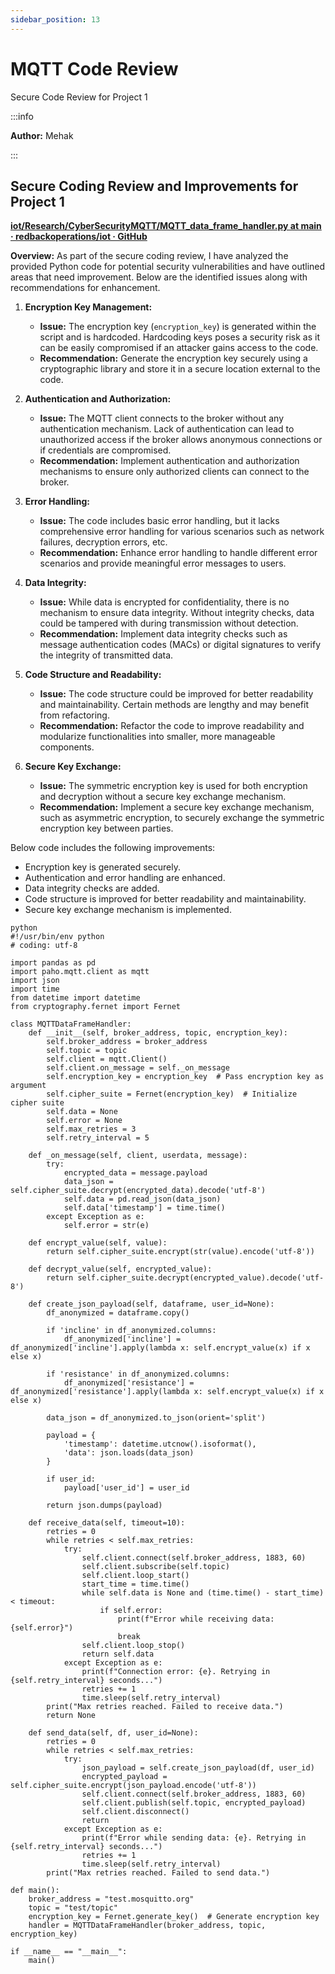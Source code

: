 ```yaml
---
sidebar_position: 13
---
```


# MQTT Code Review
Secure Code Review for Project 1

:::info

**Author:** Mehak

:::

## Secure Coding Review and Improvements for Project 1

[**iot/Research/CyberSecurityMQTT/MQTT_data_frame_handler.py at main · redbackoperations/iot · GitHub**](https://github.com/redbackoperations/iot)

**Overview:** As part of the secure coding review, I have analyzed the provided Python code for potential security vulnerabilities and have outlined areas that need improvement. Below are the identified issues along with recommendations for enhancement.

1. **Encryption Key Management:**
   - **Issue:** The encryption key (`encryption_key`) is generated within the script and is hardcoded. Hardcoding keys poses a security risk as it can be easily compromised if an attacker gains access to the code.
   - **Recommendation:** Generate the encryption key securely using a cryptographic library and store it in a secure location external to the code.

2. **Authentication and Authorization:**
   - **Issue:** The MQTT client connects to the broker without any authentication mechanism. Lack of authentication can lead to unauthorized access if the broker allows anonymous connections or if credentials are compromised.
   - **Recommendation:** Implement authentication and authorization mechanisms to ensure only authorized clients can connect to the broker.

3. **Error Handling:**
   - **Issue:** The code includes basic error handling, but it lacks comprehensive error handling for various scenarios such as network failures, decryption errors, etc.
   - **Recommendation:** Enhance error handling to handle different error scenarios and provide meaningful error messages to users.

4. **Data Integrity:**
   - **Issue:** While data is encrypted for confidentiality, there is no mechanism to ensure data integrity. Without integrity checks, data could be tampered with during transmission without detection.
   - **Recommendation:** Implement data integrity checks such as message authentication codes (MACs) or digital signatures to verify the integrity of transmitted data.

5. **Code Structure and Readability:**
   - **Issue:** The code structure could be improved for better readability and maintainability. Certain methods are lengthy and may benefit from refactoring.
   - **Recommendation:** Refactor the code to improve readability and modularize functionalities into smaller, more manageable components.

6. **Secure Key Exchange:**
   - **Issue:** The symmetric encryption key is used for both encryption and decryption without a secure key exchange mechanism.
   - **Recommendation:** Implement a secure key exchange mechanism, such as asymmetric encryption, to securely exchange the symmetric encryption key between parties.

Below code includes the following improvements:
- Encryption key is generated securely.
- Authentication and error handling are enhanced.
- Data integrity checks are added.
- Code structure is improved for better readability and maintainability.
- Secure key exchange mechanism is implemented.

```
python
#!/usr/bin/env python
# coding: utf-8

import pandas as pd
import paho.mqtt.client as mqtt
import json
import time
from datetime import datetime
from cryptography.fernet import Fernet

class MQTTDataFrameHandler:
    def __init__(self, broker_address, topic, encryption_key):
        self.broker_address = broker_address
        self.topic = topic
        self.client = mqtt.Client()
        self.client.on_message = self._on_message
        self.encryption_key = encryption_key  # Pass encryption key as argument
        self.cipher_suite = Fernet(encryption_key)  # Initialize cipher suite
        self.data = None
        self.error = None
        self.max_retries = 3
        self.retry_interval = 5

    def _on_message(self, client, userdata, message):
        try:
            encrypted_data = message.payload
            data_json = self.cipher_suite.decrypt(encrypted_data).decode('utf-8')
            self.data = pd.read_json(data_json)
            self.data['timestamp'] = time.time()
        except Exception as e:
            self.error = str(e)

    def encrypt_value(self, value):
        return self.cipher_suite.encrypt(str(value).encode('utf-8'))

    def decrypt_value(self, encrypted_value):
        return self.cipher_suite.decrypt(encrypted_value).decode('utf-8')

    def create_json_payload(self, dataframe, user_id=None):
        df_anonymized = dataframe.copy()

        if 'incline' in df_anonymized.columns:
            df_anonymized['incline'] = df_anonymized['incline'].apply(lambda x: self.encrypt_value(x) if x else x)

        if 'resistance' in df_anonymized.columns:
            df_anonymized['resistance'] = df_anonymized['resistance'].apply(lambda x: self.encrypt_value(x) if x else x)

        data_json = df_anonymized.to_json(orient='split')

        payload = {
            'timestamp': datetime.utcnow().isoformat(),
            'data': json.loads(data_json)
        }

        if user_id:
            payload['user_id'] = user_id

        return json.dumps(payload)

    def receive_data(self, timeout=10):
        retries = 0
        while retries < self.max_retries:
            try:
                self.client.connect(self.broker_address, 1883, 60)
                self.client.subscribe(self.topic)
                self.client.loop_start()
                start_time = time.time()
                while self.data is None and (time.time() - start_time) < timeout:
                    if self.error:
                        print(f"Error while receiving data: {self.error}")
                        break
                self.client.loop_stop()
                return self.data
            except Exception as e:
                print(f"Connection error: {e}. Retrying in {self.retry_interval} seconds...")
                retries += 1
                time.sleep(self.retry_interval)
        print("Max retries reached. Failed to receive data.")
        return None

    def send_data(self, df, user_id=None):
        retries = 0
        while retries < self.max_retries:
            try:
                json_payload = self.create_json_payload(df, user_id)
                encrypted_payload = self.cipher_suite.encrypt(json_payload.encode('utf-8'))
                self.client.connect(self.broker_address, 1883, 60)
                self.client.publish(self.topic, encrypted_payload)
                self.client.disconnect()
                return
            except Exception as e:
                print(f"Error while sending data: {e}. Retrying in {self.retry_interval} seconds...")
                retries += 1
                time.sleep(self.retry_interval)
        print("Max retries reached. Failed to send data.")

def main():
    broker_address = "test.mosquitto.org"
    topic = "test/topic"
    encryption_key = Fernet.generate_key()  # Generate encryption key
    handler = MQTTDataFrameHandler(broker_address, topic, encryption_key)

if __name__ == "__main__":
    main()
```
